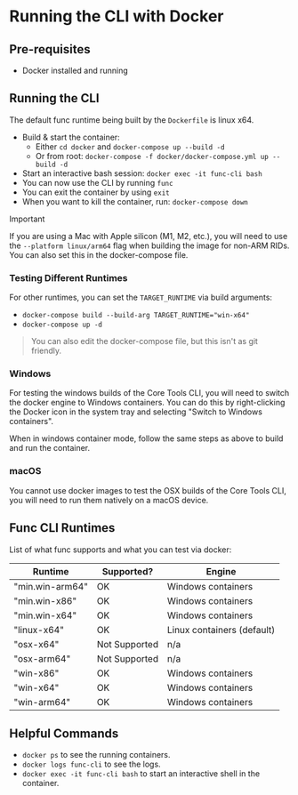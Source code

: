 # Running the CLI with Docker

## Pre-requisites

- Docker installed and running

## Running the CLI

The default func runtime being built by the `Dockerfile` is linux x64.

- Build & start the container:
  - Either `cd docker` and `docker-compose up --build -d`
  - Or from root: `docker-compose -f docker/docker-compose.yml up --build -d`
- Start an interactive bash session: `docker exec -it func-cli bash`
- You can now use the CLI by running `func`
- You can exit the container by using `exit`
- When you want to kill the container, run: `docker-compose down`

> [!IMPORTANT]
> If you are using a Mac with Apple silicon (M1, M2, etc.), you will need to use the `--platform linux/arm64`
> flag when building the image for non-ARM RIDs. You can also set this in the docker-compose file.

### Testing Different Runtimes

For other runtimes, you can set the `TARGET_RUNTIME` via build arguments:

- `docker-compose build --build-arg TARGET_RUNTIME="win-x64"`
- `docker-compose up -d`

> You can also edit the docker-compose file, but this isn't as git friendly.

### Windows

For testing the windows builds of the Core Tools CLI, you will need to switch the docker engine to Windows containers.
You can do this by right-clicking the Docker icon in the system tray and selecting "Switch to Windows containers".

When in windows container mode, follow the same steps as above to build and run the container.

### macOS

You cannot use docker images to test the OSX builds of the Core Tools CLI, you will need to run them natively on a macOS device.

## Func CLI Runtimes

List of what func supports and what you can test via docker:

| Runtime | Supported? | Engine |
|-------- | ---------- | ------ |
| "min.win-arm64" | OK | Windows containers |
| "min.win-x86" | OK | Windows containers |
| "min.win-x64" | OK | Windows containers |
| "linux-x64" | OK | Linux containers (default) |
| "osx-x64" | Not Supported | n/a |
| "osx-arm64" | Not Supported | n/a |
| "win-x86" | OK | Windows containers |
| "win-x64" | OK | Windows containers |
| "win-arm64" | OK | Windows containers |

## Helpful Commands

- `docker ps` to see the running containers.
- `docker logs func-cli` to see the logs.
- `docker exec -it func-cli bash` to start an interactive shell in the container.
